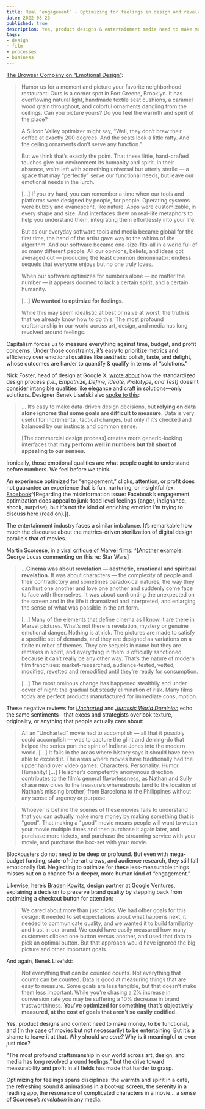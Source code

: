 ```yaml
---
title: Real “engagement” - Optimizing for feelings in design and revelation in films
date: 2022-08-23
published: true
description: Yes, product designs & entertainment media need to make money, to be functional, and to be entertaining. But it’s a shame to leave it at that. Why should we care?
tags:
- design
- film
- processes
- business
---
```


[The Browser Company on “Emotional Design”](https://browsercompany.substack.com/p/optimizing-for-feelings):
<blockquote class="quoteback" darkmode="" data-title="Optimizing for Feelings" data-author="The Browser Company on Substack" cite="https://browsercompany.substack.com/p/optimizing-for-feelings">
<p>Humor us for a moment and picture your favorite neighborhood restaurant. Ours is a corner spot in Fort Greene, Brooklyn. It has overflowing natural light, handmade textile seat cushions, a caramel wood grain throughout, and colorful ornaments dangling from the ceilings. Can you picture yours? Do you feel the warmth and spirit of the place?</p>
<p>A Silicon Valley optimizer might say, “Well, they don’t brew their coffee at exactly 200 degrees. And the seats look a little ratty. And the ceiling ornaments don’t serve any function.”</p>
<p>But we think that’s exactly the point. That these little, hand-crafted touches give our environment its humanity and spirit. In their absence, we’re left with something universal but utterly sterile — a space that may “perfectly” serve our functional needs, but leave our emotional needs in the lurch.</p>
<p>[…] If you try hard, you can remember a time when our tools and platforms were designed by people, for people. Operating systems were bubbly and evanescent, like nature. Apps were customizable, in every shape and size. And interfaces drew on real-life metaphors to help you understand them, integrating them effortlessly into your life.<br />
<p>But as our everyday software tools and media became global for the first time, the hand of the artist gave way to the whims of the algorithm. And our software became one-size-fits-all in a world full of so many different people. All our opinions, beliefs, and ideas got averaged out — producing the least common denominator: endless sequels that everyone enjoys but no one truly loves.</p>
<p>When our software optimizes for numbers alone — no matter the number — it appears doomed to lack a certain spirit, and a certain humanity.</p>
[…] <strong>We wanted to optimize for feelings.</strong></p>
<p>While this may seem idealistic at best or naive at worst, the truth is that we already know how to do this. The most profound craftsmanship in our world across art, design, and media has long revolved around feelings.</p>
<footer><cite><a href="" target="_blank"></a></cite></footer>
</blockquote>


Capitalism forces us to measure everything against time, budget, and profit concerns. Under those constraints, it’s easy to prioritize metrics and efficiency over emotional qualities like aesthetic polish, taste, and delight, whose outcomes are harder to quantify & qualify in terms of “solutions.” 

Nick Foster, head of design at Google X, [wrote about](https://medium.com/@fosta/on-design-thinking-8426ecf328b3) how the standardized design process *(i.e., Empathize, Define, Ideate, Prototype, and Test)* doesn’t consider intangible qualities like elegance and craft in solutions—only solutions. Designer Benek Lisefski also [spoke to this](https://modus.medium.com/data-driven-design-is-killing-our-instincts-d448d141653d):
<blockquote class="quoteback" darkmode="" data-title="Data-Driven Design Is Killing Our Instincts" data-author="Benek Lisefski on Medium" cite="https://modus.medium.com/data-driven-design-is-killing-our-instincts-d448d141653d">
<p>… It’s easy to make data-driven design decisions, but <strong>relying on data alone ignores that some goals are difficult to measure.</strong> Data is very useful for incremental, tactical changes, but only if it’s checked and balanced by our instincts and common sense.</p>
<p>[The commercial design process] creates more generic-looking interfaces that <strong>may perform well in numbers but fall short of appealing to our senses.</strong></p>
<footer><cite><a href="" target="_blank"></a></cite></footer>
</blockquote>

Ironically, those emotional qualities are what people ought to understand before numbers. We feel before we think.

An experience optimized for “engagement,” clicks, attention, or profit does not guarantee an experience that is fun, nurturing, or insightful (ex. [Facebook](https://www.technologyreview.com/2021/03/11/1020600/facebook-responsible-ai-misinformation/)^[Regarding the misinformation issue: Facebook’s engagement optimization does appeal to junk-food level feelings (anger, indignance, shock, surprise), but it’s not the kind of enriching emotion I’m trying to discuss here (read on).]).

The entertainment industry faces a similar imbalance. It’s remarkable how much the discourse about the metrics-driven sterilization of digital design parallels that of movies.

Martin Scorsese, in a [viral critique of Marvel films](https://www.nytimes.com/2019/11/04/opinion/martin-scorsese-marvel.html): ^[[Another example](https://twitter.com/zei_squirrel/status/1561288776055406595?s=12&t=IpeifXFOa_ZIPurOJ-5XLQ): George Lucas commenting on this re: Star Wars]
<blockquote class="quoteback" darkmode="" data-title="I Said Marvel Movies Aren’t Cinema. Let Me Explain." data-author="Martin Scorsese @NYTimes" cite="https://www.nytimes.com/2019/11/04/opinion/martin-scorsese-marvel.html">
<p>…<strong>Cinema was about revelation — aesthetic, emotional and spiritual revelation.</strong> It was about characters — the complexity of people and their contradictory and sometimes paradoxical natures, the way they can hurt one another and love one another and suddenly come face to face with themselves. It was about confronting the unexpected on the screen and in the life it dramatized and interpreted, and enlarging the sense of what was possible in the art form.</p>
<p>[…] Many of the elements that define cinema as I know it are there in Marvel pictures. What’s not there is revelation, mystery or genuine emotional danger. Nothing is at risk. The pictures are made to satisfy a specific set of demands, and they are designed as variations on a finite number of themes. They are sequels in name but they are remakes in spirit, and everything in them is officially sanctioned because it can’t really be any other way. That’s the nature of modern film franchises: market-researched, audience-tested, vetted, modified, revetted and remodified until they’re ready for consumption.</p>
<p>[…] The most ominous change has happened stealthily and under cover of night: the gradual but steady elimination of risk. Many films today are perfect products manufactured for immediate consumption.</p>
<footer><cite><a href="" target="_blank"></a></cite></footer>
</blockquote>

These negative reviews for [*Uncharted*](https://www.indiewire.com/2022/02/uncharted-movie-review-1234699323/) and [*Jurassic World Dominion*](https://letterboxd.com/jacdeswilliams/film/jurassic-world-dominion/) echo the same sentiments—that execs and strategists overlook texture, originality, or anything that people actually care about:
<blockquote class="quoteback" darkmode="" data-title="Uncharted Review: Tom Holland Stars in a Bland Video Game Movie" data-author="
David Ehrlich for IndieWire" cite="https://www.indiewire.com/2022/02/uncharted-movie-review-1234699323/">
<p>All an “Uncharted” movie had to accomplish — all that it possibly could accomplish — was to capture the glint and derring-do that helped the series port the spirit of Indiana Jones into the modern world. […] It fails in the areas where history says it should have been able to exceed it. The areas where movies have traditionally had the upper hand over video games: Characters. Personality. Humor. Humanity! […] Fleischer’s competently anonymous direction contributes to the film’s general flavorlessness, as Nathan and Sully chase new clues to the treasure’s whereabouts (and to the location of Nathan’s missing brother) from Barcelona to the Philippines without any sense of urgency or purpose.</p>
<footer><cite><a href="" target="_blank"></a></cite></footer>
</blockquote>
<blockquote class="quoteback" darkmode="" data-title="Review of ‘Jurassic World Dominion’ (2022) ★½" data-author="Jackson Williams on Letterboxd" cite="https://letterboxd.com/jacdeswilliams/film/jurassic-world-dominion/">
<p>Whoever is behind the scenes of these movies fails to understand that you can actually make more money by making something that is "good". That making a "good" movie means people will want to watch your movie multiple times and then purchase it again later, and purchase more tickets, and purchase the streaming service with your movie, and purchase the box-set with your movie.</p>
<footer><cite><a href="" target="_blank"></a></cite></footer>
</blockquote>

Blockbusters do not need to be deep or profound. But even with mega-budget funding, state-of-the-art crews, and audience research, they still fall emotionally flat. Neglecting to optimize for these less-measurable things misses out on a chance for a deeper, more human kind of  “engagement.”

Likewise, here’s [Braden Kowitz](https://www.wired.com/2013/11/design-world-stop-fighting-over-data-vs-instinct/), design partner at Google Ventures, explaining a decision to preserve brand quality by stepping back from optimizing a checkout button for attention:
<blockquote class="quoteback" darkmode="" data-title="Should Tech Designers Go With Their Guts — Or the Data?" data-author="Braden Kowitz @Wired" cite="https://www.wired.com/2013/11/design-world-stop-fighting-over-data-vs-instinct/">
<p>We cared about more than just clicks. We had other goals for this design: It needed to set expectations about what happens next, it needed to communicate quality, and we wanted it to build familiarity and trust in our brand. We could have easily measured how many customers clicked one button versus another, and used that data to pick an optimal button. But that approach would have ignored the big picture and other important goals.</p>
<footer><cite><a href="" target="_blank"></a></cite></footer>
</blockquote>

And again, Benek Lisefski:
<blockquote class="quoteback" darkmode="" data-title="Data-Driven Design Is Killing Our Instincts" data-author="Benek Lisefski on Medium" cite="https://modus.medium.com/data-driven-design-is-killing-our-instincts-d448d141653d">
<p>Not everything that can be counted counts. Not everything that counts can be counted. Data is good at measuring things that are easy to measure. Some goals are less tangible, but that doesn’t make them less important. While you’re chasing a 2% increase in conversion rate you may be suffering a 10% decrease in brand trustworthiness. <strong>You’ve optimized for something that’s objectively measured, at the cost of goals that aren’t so easily codified.</strong></p>
<footer><cite><a href="" target="_blank"></a></cite></footer>
</blockquote>

Yes, product designs and content need to make money, to be functional, and (in the case of movies but not necessarily) to be entertaining. But it’s a shame to leave it at that. Why should we *care?* Why is it meaningful or even just nice?

“The most profound craftsmanship in our world across art, design, and media has long revolved around feelings,” but the drive toward measurability and profit in all fields has made that harder to grasp. 

Optimizing for feelings spans disciplines: the warmth and spirit in a cafe, the refreshing sound & animations in a boot-up screen, the serenity in a reading app, the resonance of complicated characters in a movie… a sense of Scorsese’s *revelation* in any media.